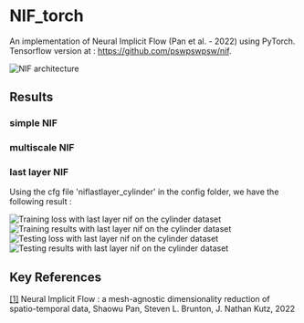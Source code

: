 # NIF_torch
An implementation of Neural Implicit Flow (Pan et al. - 2022) using PyTorch.
Tensorflow version at :  https://github.com/pswpswpsw/nif.  

![NIF architecture](https://github.com/2ailesB/NIF_torch/blob/main/img/NIF.jpg)

## Results
### simple NIF


### multiscale NIF

### last layer NIF
Using the cfg file 'niflastlayer_cylinder' in the config folder, we have the following result :

![Training loss with last layer nif on the cylinder dataset](https://github.com/2ailesB/NIF_torch/blob/main/img/cyl_train_loss.jpg)
![Training results with last layer nif on the cylinder dataset](https://github.com/2ailesB/NIF_torch/blob/main/img/cyl_vis_train.jpg)
![Testing loss with last layer nif on the cylinder dataset](https://github.com/2ailesB/NIF_torch/blob/main/img/cyl_test_loss.jpg)
![Testing results with last layer nif on the cylinder dataset](https://github.com/2ailesB/NIF_torch/blob/main/img/cyl_vis_test.jpg)

## Key References
<a id="1" href="https://arxiv.org/abs/2204.03216">[1]</a> Neural Implicit Flow : a mesh-agnostic dimensionality reduction of spatio-temporal data, Shaowu Pan, Steven L. Brunton, J. Nathan Kutz,  2022  